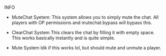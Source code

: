 INFO

- MuteChat Syetem:
This system allows you to simply mute the chat. All players with OP permissions and mutechat.bypass will bypass this.

- ClearChat System
This clears the chat by filling it with empty space. This works basically instantly and is quite simple.

- Mute System
Idk if this works lol, but should mute and unmute a player.
